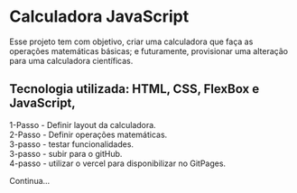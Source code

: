 
# Calculadora JavaScript

Esse projeto tem com objetivo, criar uma calculadora que faça as operações matemáticas básicas; e futuramente, provisionar uma alteração para uma calculadora científicas.

## Tecnologia utilizada: HTML, CSS, FlexBox e JavaScript,

1-Passo - Definir layout da calculadora.<br/>
2-Passo - Definir operações matemáticas.<br/>
3-passo - testar funcionalidades.<br/>
3-passo - subir para o gitHub.<br/>
4-passo - utilizar o vercel para disponibilizar no GitPages.

Continua...




